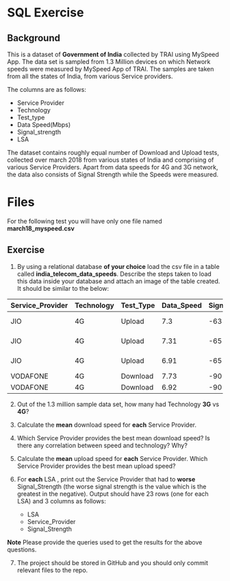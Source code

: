 # SQL Exercise

## Background

This is a dataset of **Government of India** collected by TRAI using MySpeed App. The data set is sampled from 1.3 Million devices on which Network speeds were measured by MySpeed App of TRAI. The samples are taken from all the states of India, from various Service providers.

The columns are as follows:
-   Service Provider
-   Technology
-   Test_type
-   Data Speed(Mbps)
-   Signal_strength
-   LSA

The dataset contains roughly equal number of Download and Upload tests, collected over march 2018 from various states of India and comprising of various Service Providers. Apart from data speeds for 4G and 3G network, the data also consists of Signal Strength while the Speeds were measured.

# Files

For the following test you will have only one file named **march18_myspeed.csv**

## Exercise

1. By using a  relational database  **of your choice** load the csv file in a table called **india_telecom_data_speeds**. Describe the steps taken to load this data inside your database and attach an image of the table created. It should be similar to the below:

|Service_Provider|Technology|Test_Type|Data_Speed|Signal_Strength|LSA           |
|----------------|----------|---------|----------|---------------|--------------|
|JIO             |4G        |Upload   |7.3       |-63            |Andhra Pradesh|
|JIO             |4G        |Upload   |7.31      |-65            |Andhra Pradesh|
|JIO             |4G        |Upload   |6.91      |-65            |Andhra Pradesh|
|VODAFONE        |4G        |Download |7.73      |-90            |Maharashtra   |
|VODAFONE        |4G        |Download |6.92      |-90            |Maharashtra   |


2. Out of the 1.3 million sample data set, how many had Technology **3G** vs **4G**?  
3. Calculate the **mean** download speed for **each** Service Provider. 
4. Which Service Provider provides the best mean download speed? Is there any correlation between speed and technology? Why?
5.  Calculate the **mean** upload speed for **each** Service Provider. Which Service Provider provides the best mean upload speed?
6. For **each** LSA , print out the Service Provider that had to **worse** Signal_Strength (the worse signal strength is the value which is the greatest in the negative). Output should have 23 rows (one for each LSA) and 3 columns as follows:

	- LSA
	- Service_Provider
	- Signal_Strength

**Note** Please provide the queries used to get the results for the above questions.

7. The project should be stored in GitHub and you should only commit relevant files to the repo.